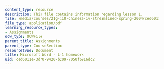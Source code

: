 ```yaml
---
content_type: resource
description: This file contains information regarding lesson 1.
file: /media/courses/21g-110-chinese-iv-streamlined-spring-2004/ced6011e3d709420b2097050f6916dc2_MIT21G_110S04_L_1_homework.pdf
file_type: application/pdf
learning_resource_types:
- Assignments
ocw_type: OCWFile
parent_title: Assignments
parent_type: CourseSection
resourcetype: Document
title: Microsoft Word - L-1 homework
uid: ced6011e-3d70-9420-b209-7050f6916dc2
---
```

